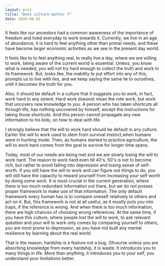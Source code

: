 ```yaml
---
layout: post
title: "Does culture matter ?"
date: 2024-06-02
---
```


It feels like our ancestors had a common awareness of the importance of freedom and lived everyday to work towards it.
Currently, we live in an age of abundance, it is hard to feel anything other than primal needs, and these have become larger economic activities as we see in the present day world.

It feels like to to feel anything real, to really live a day, where we are willing to work, being aware of the current world is essential. Unless, you know what is needed, you will not try hard enough to collect the truth and work in its framework.
But, looks like, the inability to put effort into any of this, prompts us to live with lies, and we keep saying the same lie to ourselves, until it becomes the truth for you.

Also, it should be default in a culture that it suggests you to work, in fact, work hard to any extent.
Hard work doesnot mean the rote work, but work that uncovers new knowledge to you.
A person who has taken shortcuts all through life, has nothing uncovered by himself, except the instructions for taking those shortcuts. And this person cannot propagate any new information to his kids, on how to deal with life.

I strongly believe that the will to work hard should be default in any culture. 
Earlier the will to work used to stem from survival instinct,when humans were in hunting mode. 
Then, as humans started to practice agriculture, the will to work hard comes from the goal to survive for longer time spans.

Today, most of our needs are being met and we are slowly losing the will to work hard.
The reason to work hard even till 40's, 50's is not to become rich, but rather to avoid falling into depression and losing sense of self-worth. If you still have the will to work and can figure out things to do, you will still have the capacity to reward yourself from increasing your self worth by doing some work. It is most crucial in the current generation, where there is too much redundant information out there, but we do not posses proper framework to make use of that information. The only default framework every human has is to compare oneself relatively to others and act on it. But, this framework is not at all useful, as it mostly puts you into traps, if the reference is wrong. And when there is too much information, there are high chances of choosing wrong references. At the same time, if you have this culture, where people lost the will to work, to ask relevant question and your will to work only comes by comparing yourself to others, you are most prone to depression, as you have not built any mental resilience by learning about the real world.

That is the reason, hardship is a feature not a bug. Ofcourse unless you are absorbing knowledge from every hardship, it is waste.
It introduces you to many things in life.
More than anything, it introduces you to your self, you understand your limitations better.

